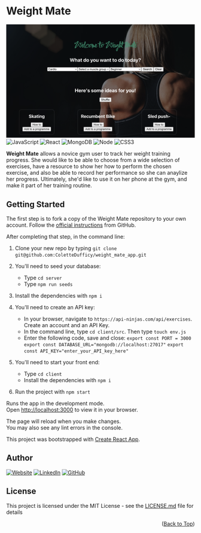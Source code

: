 <a name="readme-top"></a>

# Weight Mate
![Homepage](screengrabs/homepage_screenshot_2.png)
![JavaScript](https://img.shields.io/badge/JavaScript-F7DF1E?style=for-the-badge&logo=javascript&logoColor=black)
![React](https://img.shields.io/badge/react-%2320232a.svg?style=for-the-badge&logo=react&logoColor=%2361DAFB)
![MongoDB](https://img.shields.io/badge/MongoDB-4EA94B?style=for-the-badge&logo=mongodb&logoColor=white)
![Node](https://img.shields.io/badge/Node.js-43853D?style=for-the-badge&logo=node.js&logoColor=white)
![CSS3](https://img.shields.io/badge/css3-%231572B6.svg?style=for-the-badge&logo=css3&logoColor=white)


**Weight Mate** allows a novice gym user to track her weight training progress. She would like to be able to choose from a wide selection of exercises, have a resource to show her how to perform the chosen exercise, and also be able to record her performance so she can anaylize her progress. Ultimately, she'd like to use it on her phone at the gym, and make it part of her training routine. 



## Getting Started

The first step is to fork a copy of the Weight Mate repository to your own account. Follow the [official instructions](https://docs.github.com/en/get-started/quickstart/fork-a-repo) from GitHub.

After completing that step, in the command line:

1. Clone your new repo by typing `git clone git@github.com:ColetteDufficy/weight_mate_app.git`

2. You'll need to seed your database:
    - Type `cd server`
    - Type `npm run seeds`
3. Install the dependencies with `npm i`

4. You'll need to create an API key:
    - In your browser, navigate to `https://api-ninjas.com/api/exercises`. Create an account and an API Key.
    - In the command line, type `cd client/src`. Then type `touch env.js`
    - Enter the following code, save and close:
        `export const PORT = 3000`
        `export const DATABASE_URL="mongodb://localhost:27017"`
        `export const API_KEY="enter_your_API_key_here"`

5. You'll need to start your front end:
    - Type `cd client`
    - Install the dependencies with `npm i`

6. Run the project with `npm start`

Runs the app in the development mode.\
Open [http://localhost:3000](http://localhost:3000) to view it in your browser.

The page will reload when you make changes.\
You may also see any lint errors in the console.



This project was bootstrapped with [Create React App](https://github.com/facebook/create-react-app).


## Author

[![Website][website-shield]][linkedin-url]
[![LinkedIn][linkedin-shield]][linkedin-url]
[![GitHub][github-shield]][github-url]

[website-shield]: https://img.shields.io/badge/Colette%20Dufficy-FFD300?style=for-the-badge&logo=aboutdotme&logoColor=242424
[linkedin-shield]: https://img.shields.io/badge/LinkedIn-FFD300?style=for-the-badge&logo=linkedin&logoColor=242424
[linkedin-url]: https://linkedin.com/in/colettedufficy/
[github-shield]: https://img.shields.io/badge/GitHub-FFD300?style=for-the-badge&logo=github&logoColor=242424
[github-url]: https://github.com/ColetteDufficy

<!-- LICENSE -->

## License

This project is licensed under the MIT License - see the [LICENSE.md](LICENSE.md) file for details


<p align="right">(<a href="#readme-top">Back to Top</a>)</p> 

